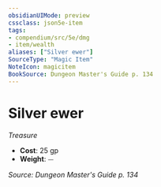 ```yaml
---
obsidianUIMode: preview
cssclass: json5e-item
tags:
- compendium/src/5e/dmg
- item/wealth
aliases: ["Silver ewer"]
SourceType: "Magic Item"
NoteIcon: magicitem
BookSource: Dungeon Master's Guide p. 134
---
```

# Silver ewer
*Treasure*  

- **Cost**: 25 gp
- **Weight**: ⏤

*Source: Dungeon Master's Guide p. 134*